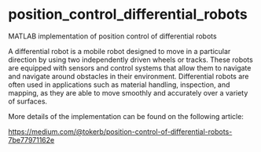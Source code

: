 # position_control_differential_robots
MATLAB implementation of position control of differential robots

A differential robot is a mobile robot designed to move in a particular direction by using two independently driven wheels or tracks. These robots are equipped with sensors and control systems that allow them to navigate and navigate around obstacles in their environment. Differential robots are often used in applications such as material handling, inspection, and mapping, as they are able to move smoothly and accurately over a variety of surfaces.

More details of the implementation can be found on the following article:

https://medium.com/@tokerb/position-control-of-differential-robots-7be77971162e
